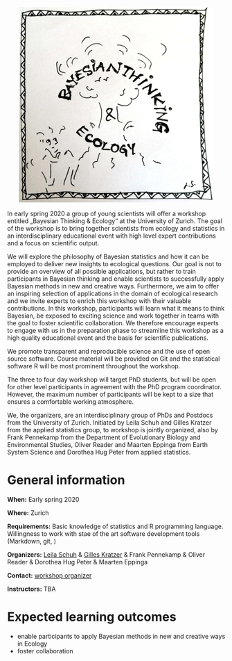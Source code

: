 <p align="center">
<img src="bayesecology.jpg" width="450" height="450">
</p>

In early spring 2020 a group of young scientists will offer a workshop entitled „Bayesian Thinking & Ecology“ at the University of Zurich. The goal of the workshop is to bring together scientists from ecology and statistics in an interdisciplinary educational event with high level expert contributions and a focus on scientific output. 

We will explore the philosophy of Bayesian statistics and how it can be employed to deliver new insights to ecological questions. Our goal is not to provide an overview of all possible applications, but rather to train participants in Bayesian thinking and enable scientists to successfully apply Bayesian methods in new and creative ways. Furthermore, we aim to offer an inspiring selection of applications in the domain of ecological research and we invite experts to enrich this workshop with their valuable contributions. In this workshop, participants will learn what it means to think Bayesian, be exposed to exciting science and work together in teams with the goal to foster scientific collaboration. We therefore encourage experts to engage with us in the preparation phase to streamline this workshop as a high quality educational event and the basis for scientific publications. 

We promote transparent and reproducible science and the use of open source software. Course material will be provided on Git and the statistical software R will be most prominent throughout the workshop.

The three to four day workshop will target PhD students, but will be open for other level participants in agreement with the PhD program coordinator. However, the maximum number of participants will be kept to a size that ensures a comfortable working atmosphere. 

We, the organizers, are an interdisciplinary group of PhDs and Postdocs from the University of Zurich. Initiated by Leila Schuh and Gilles Kratzer from the applied statistics group, to workshop is jointly organized, also by Frank Pennekamp from the Department of Evolutionary Biology and Environmental Studies, Oliver Reader and Maarten Eppinga from Earth System Science and Dorothea Hug Peter from applied statistics.

# General information

**When:** Early spring 2020

**Where:** Zurich

**Requirements:** Basic knowledge of statistics and R programming language. Willingness to work with stae of the art software development tools (Markdown, git, )

**Organizers:** [Leila Schuh](https://www.math.uzh.ch/index.php?id=people&L=0&id=people&semId=37&key1=14654) & [Gilles Kratzer](https://gilleskratzer.netlify.com/) & Frank Pennekamp & Oliver Reader & Dorothea Hug Peter & Maarten Eppinga

**Contact:** [workshop organizer](mailto:leila.schuh@math.uzh.ch)

**Instructors:** TBA

# Expected learning outcomes

- enable participants to apply Bayesian methods in new and creative ways in Ecology
- foster collaboration
